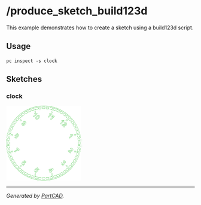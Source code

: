 # /produce_sketch_build123d

This example demonstrates how to create a sketch using a build123d script.

## Usage
```shell
pc inspect -s clock
```


## Sketches

### clock
<img src="./clock.svg" width="200" height="200">

---
*Generated by [PartCAD](https://partcad.org/).*
